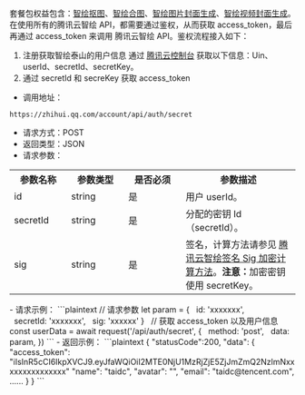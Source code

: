 套餐包权益包含：[智绘抠图](https://cloud.tencent.com/document/product/1351/77405)、[智绘合图](https://cloud.tencent.com/document/product/1351/77406)、[智绘图片封面生成](https://cloud.tencent.com/document/product/1351/77407)、[智绘视频封面生成](https://cloud.tencent.com/document/product/1351/77408)。
在使用所有的腾讯云智绘 API，都需要通过鉴权，从而获取 access_token，最后再通过 access_token 来调用 腾讯云智绘 API。鉴权流程接入如下：
1. 注册获取智绘泰山的用户信息
通过 [腾讯云控制台](https://console.cloud.tencent.com/taidc/api ) 获取以下信息：Uin、userId、secretId、secretKey。
2. 通过 secretId 和 secreKey 获取 access_token
 - 调用地址：
 ```plaintext
 https://zhihui.qq.com/account/api/auth/secret
 ```
 - 请求方式：POST
 - 返回类型：JSON
 - 请求参数：
<table>
   <tr>
      <th width="20%" >参数名称</td>
      <th width="20%" >参数类型</td>
      <th width="20%" >是否必须</td>
      <th width="40%" >参数描述</td>
   </tr>
   <tr>
      <td>id</td>
      <td>string</td>
      <td>是</td>
      <td>用户 userId。</td>
   </tr>
   <tr>
      <td>secretId</td>
      <td>string</td>
      <td>	是</td>
      <td>分配的密钥 Id（secretId）。</td>
   </tr>
   <tr>
      <td>sig</td>
      <td>string</td>
      <td>是</td>
      <td>签名，计算方法请参见 <a href="https://cloud.tencent.com/document/product/1351/77421">腾讯云智绘签名 Sig 加密计算方法</a>。<b>注意：</b>加密密钥使用 secretKey。</td>
   </tr>
</table>	
 - 请求示例：
```plaintext
// 请求参数
let param = {
  id: 'xxxxxxx',
  secretId: 'xxxxxxx',
  sig: 'xxxxxx'
}
 
// 获取 access_token 以及用户信息
const userData = await request('/api/auth/secret', {
  method: 'post',
  data: param,
})
```
 - 返回示例：
 ```plaintext
{
  "statusCode":200,
  "data": {
    "access_token": "iIsInR5cCI6IkpXVCJ9.eyJfaWQiOiI2MTE0NjU1MzRjZjE5ZjJmZmQ2NzlmNxxxxxxxxxxxxxxx"
    "name": "taidc",
    "avatar": "",
    "email": "taidc@tencent.com",
     ......
  }
}
```

